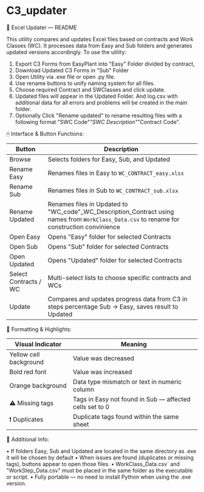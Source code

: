 # C3_updater
📘 Excel Updater — README

This utility compares and updates Excel files based on contracts and Work Classes (WC). It processes data from Easy and Sub folders and generates updated versions accordingly.
To use the utility: 
1. Export C3 Forms from EasyPlant into "Easy" Folder divided by contract, 
2. Download Updated C3 Forms in "Sub" Folder
3. Open Utility via .exe file or open .py file.
4. Use rename buttons to unify naming system for all files.
5. Choose required Contract and SWClasses and click update. 
6. Updated files will appear in the Updated Folder. And log.csv with additional data for all errors and problems will be created in the main folder. 
7. Optionally Click "Rename updated" to rename resulting files with a following format "SWC Code"_"SWC Description"_"Contract Code".

🖱 Interface & Button Functions:

Button                     | Description
--------------------------|------------------------------------------------------------
Browse                    | Selects folders for Easy, Sub, and Updated
Rename Easy               | Renames files in Easy to `WC_CONTRACT_easy.xlsx`
Rename Sub                | Renames files in Sub to `WC_CONTRACT_sub.xlsx`
Rename Updated            | Renames files in Updated to "WC_code"_WC_Description_Contract using names from `WorkClass_Data.csv` to rename for construction convinience 
Open Easy                 | Opens "Easy" folder for selected Contracts
Open Sub                  | Opens "Sub" folder for selected Contracts
Open Updated              | Opens "Updated" folder for selected Contracts
Select Contracts / WC     | Multi-select lists to choose specific contracts and WCs
Update                    | Compares and updates progress data from C3 in steps percentage Sub → Easy, saves result to Updated

🎨 Formatting & Highlights:

Visual Indicator               | Meaning
------------------------------|------------------------------------------------------------
Yellow cell background     | Value was decreased
Bold red font              | Value was increased
Orange background          | Data type mismatch or text in numeric column
⚠ Missing tags            | Tags in Easy not found in Sub — affected cells set to 0
❗ Duplicates              | Duplicate tags found within the same sheet

📄 Additional Info:

• If folders Easy, Sub and Updated are located in the same directory as .exe it will be chosen by default
• When issues are found (duplicates or missing tags), buttons appear to open those files.
• WorkClass_Data.csv` and "WorkStep_Data.csv" must be placed in the same folder as the executable or script.
• Fully portable — no need to install Python when using the .exe version.

